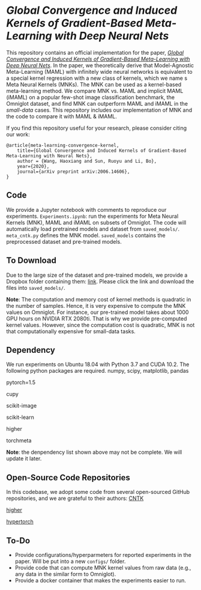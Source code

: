 # _Global Convergence and Induced Kernels of Gradient-Based Meta-Learning with Deep Neural Nets_

This repository contains an official implementation for the paper, [_Global Convergence and Induced Kernels of Gradient-Based Meta-Learning with Deep Neural Nets_](https://arxiv.org/abs/2006.14606). In the paper, we theoretically derive that Model-Agnostic Meta-Learning (MAML) with infinitely wide neural networks is equivalent to a special kernel regression with a new class of kernels, which we name s Meta Neural Kernels (MNKs). The MNK can be used as a kernel-based meta-learning method. We compare MNK vs. MAML and implicit MAML (iMAML) on a popular few-shot image classification benchmark, the Omniglot dataset, and find MNK can outperform MAML and iMAML in the _small-data_ cases. This repository includes our implementation of MNK and the code to compare it with MAML & iMAML.

If you find this repository useful for your research, please consider citing our work:
```
@article{meta-learning-convergence-kernel,
    title={Global Convergence and Induced Kernels of Gradient-Based Meta-Learning with Neural Nets},
    author = {Wang, Haoxiang and Sun, Ruoyu and Li, Bo},    
    year={2020},
    journal={arXiv preprint arXiv:2006.14606},
}
```
## Code
We provide a Jupyter notebook with comments to reproduce our experiments.
`Experiments.ipynb`: run the experiments for Meta Neural Kernels (MNK), MAML and iMAML on subsets of Omniglot. The code will automatically load pretrained models and dataset from `saved_models/`. 
`meta_cntk.py` defines the MNK model.
`saved_models` contains the preprocessed dataset and pre-trained models.

## To Download
Due to the large size of the dataset and pre-trained models, we provide a Dropbox folder containing them: [link](https://www.dropbox.com/sh/2us89h35i3r34zu/AAB6LpqavUoZc1vCKYe1Sw9Ua?dl=0). Please click the link and download the files into `saved_models/`.

**Note**: The computation and memory cost of kernel methods is quadratic in the number of samples. Hence, it is very expensive to compute the MNK values on Omniglot. For instance, our pre-trained model takes about 1000 GPU hours on NVIDIA RTX 2080ti. That is why we provide pre-computed kernel values. However, since the computation cost is quadratic, MNK is not that computationally expensive for small-data tasks.

## Dependency
We run experiments on Ubuntu 18.04 with Python 3.7 and CUDA 10.2. The following python packages are required.
numpy, scipy, matplotlib, pandas

pytorch=1.5

cupy

scikit-image

scikit-learn

higher

torchmeta

**Note**: the denpendency list shown above may not be complete. We will update it later.

## Open-Source Code Repositories
In this codebase, we adopt some code from several open-sourced GitHub repositories, and we are grateful to their authors:
[CNTK](https://github.com/ruosongwang/CNTK)

[higher](https://github.com/facebookresearch/higher/)

[hypertorch](https://github.com/prolearner/hypertorch)

## To-Do
+ Provide configurations/hyperparmeters for reported experiments in the paper. Will be put into a new `configs/` folder.
+ Provide code that can compute MNK kernel values from raw data (e.g., any data in the similar form to Omniglot).
+ Provide a docker container that makes the experiments easier to run.


